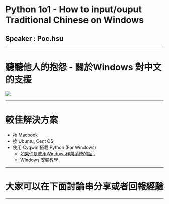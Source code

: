 # Python 1o1 - How to input/ouput Traditional Chinese on Windows
## Speaker : Poc.hsu
---


# 聽聽他人的抱怨 - 關於Windows 對中文的支援

![](http://i.imgur.com/bhKk3sm.png)


---

# 較佳解決方案

- 換 Macbook
- 換 Ubuntu, Cent OS
- 使用 Cygwin 搭載 Python  (For Windows)
	- [如果你是使用Windows作業系統的話..](http://blog.eddie.com.tw/2011/10/12/install-cygwin-on-windows/)
	- [Windows 安裝教學](http://hanmajor.blogspot.tw/2014/03/windowspython-cygwin.html)

---


# 大家可以在下面討論串分享或者回報經驗

---